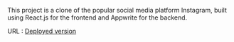 This project is a clone of the popular social media platform Instagram, built using React.js for the frontend and Appwrite for the backend.

URL : [Deployed version](https://snapgram-by-logicule.vercel.app)
